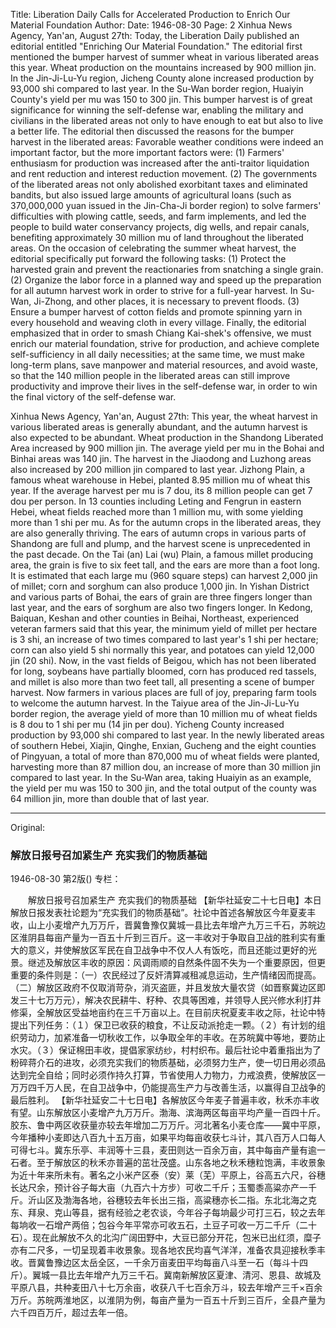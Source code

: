 Title: Liberation Daily Calls for Accelerated Production to Enrich Our Material Foundation
Author:
Date: 1946-08-30
Page: 2
Xinhua News Agency, Yan'an, August 27th: Today, the Liberation Daily published an editorial entitled "Enriching Our Material Foundation." The editorial first mentioned the bumper harvest of summer wheat in various liberated areas this year. Wheat production on the mountains increased by 900 million jin. In the Jin-Ji-Lu-Yu region, Jicheng County alone increased production by 93,000 shi compared to last year. In the Su-Wan border region, Huaiyin County's yield per mu was 150 to 300 jin. This bumper harvest is of great significance for winning the self-defense war, enabling the military and civilians in the liberated areas not only to have enough to eat but also to live a better life. The editorial then discussed the reasons for the bumper harvest in the liberated areas: Favorable weather conditions were indeed an important factor, but the more important factors were: (1) Farmers' enthusiasm for production was increased after the anti-traitor liquidation and rent reduction and interest reduction movement. (2) The governments of the liberated areas not only abolished exorbitant taxes and eliminated bandits, but also issued large amounts of agricultural loans (such as 370,000,000 yuan issued in the Jin-Cha-Ji border region) to solve farmers' difficulties with plowing cattle, seeds, and farm implements, and led the people to build water conservancy projects, dig wells, and repair canals, benefiting approximately 30 million mu of land throughout the liberated areas. On the occasion of celebrating the summer wheat harvest, the editorial specifically put forward the following tasks: (1) Protect the harvested grain and prevent the reactionaries from snatching a single grain. (2) Organize the labor force in a planned way and speed up the preparation for all autumn harvest work in order to strive for a full-year harvest. In Su-Wan, Ji-Zhong, and other places, it is necessary to prevent floods. (3) Ensure a bumper harvest of cotton fields and promote spinning yarn in every household and weaving cloth in every village. Finally, the editorial emphasized that in order to smash Chiang Kai-shek's offensive, we must enrich our material foundation, strive for production, and achieve complete self-sufficiency in all daily necessities; at the same time, we must make long-term plans, save manpower and material resources, and avoid waste, so that the 140 million people in the liberated areas can still improve productivity and improve their lives in the self-defense war, in order to win the final victory of the self-defense war.

Xinhua News Agency, Yan'an, August 27th: This year, the wheat harvest in various liberated areas is generally abundant, and the autumn harvest is also expected to be abundant. Wheat production in the Shandong Liberated Area increased by 900 million jin. The average yield per mu in the Bohai and Binhai areas was 140 jin. The harvest in the Jiaodong and Luzhong areas also increased by 200 million jin compared to last year. Jizhong Plain, a famous wheat warehouse in Hebei, planted 8.95 million mu of wheat this year. If the average harvest per mu is 7 dou, its 8 million people can get 7 dou per person. In 13 counties including Leting and Fengrun in eastern Hebei, wheat fields reached more than 1 million mu, with some yielding more than 1 shi per mu. As for the autumn crops in the liberated areas, they are also generally thriving. The ears of autumn crops in various parts of Shandong are full and plump, and the harvest scene is unprecedented in the past decade. On the Tai (an) Lai (wu) Plain, a famous millet producing area, the grain is five to six feet tall, and the ears are more than a foot long. It is estimated that each large mu (960 square steps) can harvest 2,000 jin of millet; corn and sorghum can also produce 1,000 jin. In Yishan District and various parts of Bohai, the ears of grain are three fingers longer than last year, and the ears of sorghum are also two fingers longer. In Kedong, Baiquan, Keshan and other counties in Beihai, Northeast, experienced veteran farmers said that this year, the minimum yield of millet per hectare is 3 shi, an increase of two times compared to last year's 1 shi per hectare; corn can also yield 5 shi normally this year, and potatoes can yield 12,000 jin (20 shi). Now, in the vast fields of Beigou, which has not been liberated for long, soybeans have partially bloomed, corn has produced red tassels, and millet is also more than two feet tall, all presenting a scene of bumper harvest. Now farmers in various places are full of joy, preparing farm tools to welcome the autumn harvest. In the Taiyue area of the Jin-Ji-Lu-Yu border region, the average yield of more than 10 million mu of wheat fields is 8 dou to 1 shi per mu (14 jin per dou). Yicheng County increased production by 93,000 shi compared to last year. In the newly liberated areas of southern Hebei, Xiajin, Qinghe, Enxian, Gucheng and the eight counties of Pingyuan, a total of more than 870,000 mu of wheat fields were planted, harvesting more than 87 million dou, an increase of more than 30 million jin compared to last year. In the Su-Wan area, taking Huaiyin as an example, the yield per mu was 150 to 300 jin, and the total output of the county was 64 million jin, more than double that of last year.



<hr /> 

Original: 


### 解放日报号召加紧生产  充实我们的物质基础

1946-08-30
第2版()
专栏：

　　解放日报号召加紧生产
    充实我们的物质基础
    【新华社延安二十七日电】本日解放日报发表社论题为“充实我们的物质基础”。社论中首述各解放区今年夏麦丰收，山上小麦增产九万万斤，晋冀鲁豫仅冀城一县比去年增产九万三千石，苏皖边区淮阴县每亩产量为一百五十斤到三百斤。这一丰收对于争取自卫战的胜利实有重大的意义，并使解放区军民在自卫战争中不仅人人有饭吃，而且还能过更好的光景。继述及解放区丰收的原因：风调雨顺的自然条件固不失为一个重要原因，但更重要的条件则是：（一）农民经过了反奸清算减租减息运动，生产情绪因而提高。（二）解放区政府不仅取消苛杂，消灭盗匪，并且发放大量农贷（如晋察冀边区即发三十七万万元），解决农民耕牛、籽种、农具等困难，并领导人民兴修水利打井修渠，全解放区受益地亩约在三千万亩以上。在目前庆祝夏麦丰收之际，社论中特提出下列任务：（１）保卫已收获的粮食，不让反动派抢走一颗。（２）有计划的组织劳动力，加紧准备一切秋收工作，以争取全年的丰收。在苏皖冀中等地，要防止水灾。（３）保证棉田丰收，提倡家家纺纱，村村织布。最后社论中着重指出为了粉碎蒋介石的进攻，必须充实我们的物质基础，必须努力生产，使一切日用必须品达到完全自给；同时必须作持久打算，节省使用人力物力，力戒浪费，使解放区一万万四千万人民，在自卫战争中，仍能提高生产力与改善生活，以赢得自卫战争的最后胜利。
    【新华社延安二十七日电】各解放区今年麦子普遍丰收，秋禾亦丰收有望。山东解放区小麦增产九万万斤。渤海、滨海两区每亩平均产量一百四十斤。胶东、鲁中两区收获量亦较去年增加二万万斤。河北著名小麦仓库——冀中平原，今年播种小麦即达八百九十五万亩，如果平均每亩收获七斗计，其八百万人口每人可得七斗。冀东乐亭、丰润等十三县，麦田则达一百余万亩，其中每亩产量有逾一石者。至于解放区的秋禾亦普遍的茁壮茂盛。山东各地之秋禾穗粒饱满，丰收景象为近十年来所未有。著名之小米产区泰（安）莱（芜）平原上，谷高五六尺，谷穗长达尺余，预计谷子每大亩（九百六十方步）可收二千斤；玉蜀黍高粱亦产一千斤。沂山区及渤海各地，谷穗较去年长出三指，高粱穗亦长二指。东北北海之克东、拜泉、克山等县，据有经验之老农谈，今年谷子每垧最少可打三石，较之去年每垧收一石增产两倍；包谷今年平常亦可收五石，土豆子可收一万二千斤（二十石）。现在此解放不久的北沟广阔田野中，大豆已部分开花，包米已出红须，糜子亦有二尺多，一切呈现着丰收景象。现各地农民均喜气洋洋，准备农具迎接秋季丰收。晋冀鲁豫边区太岳全区，一千余万亩麦田平均每亩八斗至一石（每斗十四斤）。翼城一县比去年增产九万三千石。冀南新解放区夏津、清河、恩县、故城及平原八县，共种麦田八十七万余亩，收获八千七百余万斗，较去年增产三千×百余万斤。苏皖两淮地区，以淮阴为例，每亩产量为一百五十斤到三百斤，全县产量为六千四百万斤，超过去年一倍。
